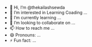 - 👋 Hi, I’m @thekailashsewda
- 👀 I’m interested in Learning Coading ...
- 🌱 I’m currently learning ...
- 💞️ I’m looking to collaborate on ...
- 📫 How to reach me ...
- 😄 Pronouns: ...
- ⚡ Fun fact: ...

<!---
thekailashsewda/thekailashsewda is a ✨ special ✨ repository because its `README.md` (this file) appears on your GitHub profile.
You can click the Preview link to take a look at your changes.
--->
